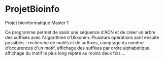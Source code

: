 # ProjetBioinfo
Projet bioinformatique Master 1

Ce programme permet de saisir une séquence d'ADN et de créer un arbre des suffixes avec l'algorithme d'Ukkonen. Plusieurs opérations sont ensuite possibles : recherche de motifs et de suffixes, comptage du nombre d'occurences d'un motif, affichage des suffixes par ordre alphabétique, affichage du motif le plus long répété au moins deux fois ...
